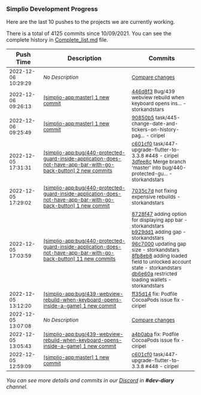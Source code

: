 
### Simplio Development Progress

Here are the last 10 pushes to the projects we are currently working.

There is a total of 4125 commits since 10/09/2021. You can see the complete history in
 [Complete_list.md](Complete_list.md) file.

| Push Time | Description | Commits |
| --- | --- | --- |
| <sub>2022-12-06 10:29:29</sub> | <sub>_No Description_</sub> | <sub>[Compare changes](https://github.com/SimplioOfficial/simplio-app/compare/31776273830b...0c1a3a216ce2)</sub> |
| <sub>2022-12-06 09:26:13</sub> | <sub>[[simplio-app:master] 1 new commit](https://github.com/SimplioOfficial/simplio-app/commit/446d8f3b81cefd96cb74a8eb6f276db75aed44d9)</sub> | <sub>[446d8f3](https://github.com/SimplioOfficial/simplio-app/commit/446d8f3b81cefd96cb74a8eb6f276db75aed44d9) Bug/439 webview rebuild when keyboard opens ins... - storkandstars</sub> |
| <sub>2022-12-06 09:25:49</sub> | <sub>[[simplio-app:master] 1 new commit](https://github.com/SimplioOfficial/simplio-app/commit/90850b5690c283dbc465118a56d265a40e18b817)</sub> | <sub>[90850b5](https://github.com/SimplioOfficial/simplio-app/commit/90850b5690c283dbc465118a56d265a40e18b817) task/445-change-date-and-tickers-on-history-pag... - ciripel</sub> |
| <sub>2022-12-05 17:31:31</sub> | <sub>[[simplio-app:bug/440\-protected\-guard\-inside\-application\-does\-not\-have\-app\-bar\-with\-go\-back\-button] 2 new commits](https://github.com/SimplioOfficial/simplio-app/compare/7035c7d7d972...3dfee8c04b51)</sub> | <sub>[c601cf0](https://github.com/SimplioOfficial/simplio-app/commit/c601cf0cdb1405f91bd874732632607688e0140a) task/447-upgrade-flutter-to-3.3.8 #448 - ciripel<br>[3dfee8c](https://github.com/SimplioOfficial/simplio-app/commit/3dfee8c04b51fc0fcbc70fbee07943d6a6d284eb) Merge branch 'master' into bug/440-protected-gu... - storkandstars</sub> |
| <sub>2022-12-05 17:29:02</sub> | <sub>[[simplio-app:bug/440\-protected\-guard\-inside\-application\-does\-not\-have\-app\-bar\-with\-go\-back\-button] 1 new commit](https://github.com/SimplioOfficial/simplio-app/commit/7035c7d7d97253dae28c04d66aaa3b96fd317176)</sub> | <sub>[7035c7d](https://github.com/SimplioOfficial/simplio-app/commit/7035c7d7d97253dae28c04d66aaa3b96fd317176) hot fixing expensive rebuilds - storkandstars</sub> |
| <sub>2022-12-05 17:03:59</sub> | <sub>[[simplio-app:bug/440\-protected\-guard\-inside\-application\-does\-not\-have\-app\-bar\-with\-go\-back\-button] 11 new commits](https://github.com/SimplioOfficial/simplio-app/compare/926872cf971e...a7f05e5ad9fc)</sub> | <sub>[8728f47](https://github.com/SimplioOfficial/simplio-app/commit/8728f4738a7b89bb6cef577d43c164447d9206c3) adding option for displaying app bar - storkandstars<br>[b929dd1](https://github.com/SimplioOfficial/simplio-app/commit/b929dd12cf6cf3fd5ca210d6933dc23b91e785de) adding gap - storkandstars<br>[96c7000](https://github.com/SimplioOfficial/simplio-app/commit/96c700025f5f3039cfa1c695351e29806786f656) updating gap size - storkandstars<br>[8fb8eb8](https://github.com/SimplioOfficial/simplio-app/commit/8fb8eb8aaaa473ce9fea00d054e26c0dcac83753) adding loaded field to unlocked account state - storkandstars<br>[db6e60a](https://github.com/SimplioOfficial/simplio-app/commit/db6e60ad8dfb6d43b41c8e6101a68449fe64da10) restricted loading wallets - storkandstars</sub> |
| <sub>2022-12-05 13:12:20</sub> | <sub>[[simplio-app:bug/439\-webview\-rebuild\-when\-keyboard\-opens\-inside\-a\-game] 1 new commit](https://github.com/SimplioOfficial/simplio-app/commit/ff35d140a0b0463a6817712deaddbc2c5ca1607e)</sub> | <sub>[ff35d14](https://github.com/SimplioOfficial/simplio-app/commit/ff35d140a0b0463a6817712deaddbc2c5ca1607e) fix: Podfile CocoaPods issue fix - ciripel</sub> |
| <sub>2022-12-05 13:07:08</sub> | <sub>_No Description_</sub> | <sub>[Compare changes](https://github.com/SimplioOfficial/simplio-app/compare/a4b0aba84240...d615bbda45fb)</sub> |
| <sub>2022-12-05 13:05:43</sub> | <sub>[[simplio-app:bug/439\-webview\-rebuild\-when\-keyboard\-opens\-inside\-a\-game] 1 new commit](https://github.com/SimplioOfficial/simplio-app/commit/a4b0aba8424016912e5fa6c0aaaa33664557c062)</sub> | <sub>[a4b0aba](https://github.com/SimplioOfficial/simplio-app/commit/a4b0aba8424016912e5fa6c0aaaa33664557c062) fix: Podfile CocoaPods issue fix - ciripel</sub> |
| <sub>2022-12-05 12:59:09</sub> | <sub>[[simplio-app:master] 1 new commit](https://github.com/SimplioOfficial/simplio-app/commit/c601cf0cdb1405f91bd874732632607688e0140a)</sub> | <sub>[c601cf0](https://github.com/SimplioOfficial/simplio-app/commit/c601cf0cdb1405f91bd874732632607688e0140a) task/447-upgrade-flutter-to-3.3.8 #448 - ciripel</sub> |

_You can see more details and commits in our [Discord](https://discord.gg/aKhjuwZmdP) in **#dev-diary** channel._
